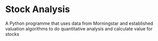 # Stock Analysis
A Python programme that uses data from Morningstar and established valuation algorithms to do quantitative analysis and calculate value for stocks
